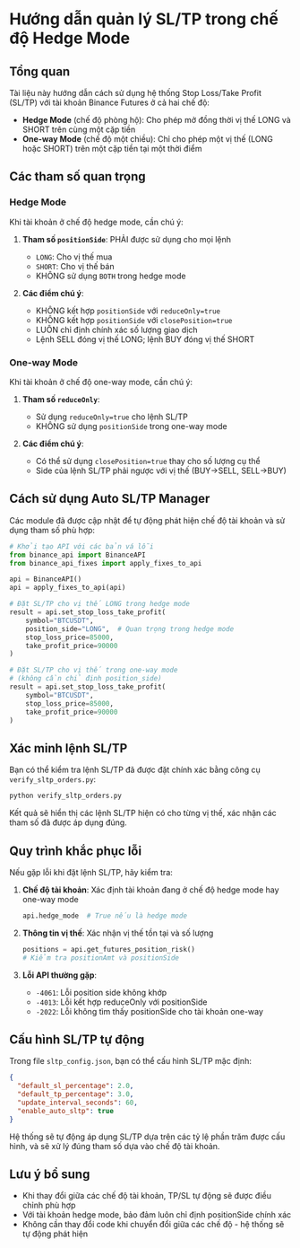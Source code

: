 # Hướng dẫn quản lý SL/TP trong chế độ Hedge Mode

## Tổng quan

Tài liệu này hướng dẫn cách sử dụng hệ thống Stop Loss/Take Profit (SL/TP) với tài khoản Binance Futures ở cả hai chế độ:
- **Hedge Mode** (chế độ phòng hộ): Cho phép mở đồng thời vị thế LONG và SHORT trên cùng một cặp tiền
- **One-way Mode** (chế độ một chiều): Chỉ cho phép một vị thế (LONG hoặc SHORT) trên một cặp tiền tại một thời điểm

## Các tham số quan trọng

### Hedge Mode

Khi tài khoản ở chế độ hedge mode, cần chú ý:

1. **Tham số `positionSide`**: PHẢI được sử dụng cho mọi lệnh
   - `LONG`: Cho vị thế mua
   - `SHORT`: Cho vị thế bán
   - KHÔNG sử dụng `BOTH` trong hedge mode

2. **Các điểm chú ý**:
   - KHÔNG kết hợp `positionSide` với `reduceOnly=true`
   - KHÔNG kết hợp `positionSide` với `closePosition=true`
   - LUÔN chỉ định chính xác số lượng giao dịch
   - Lệnh SELL đóng vị thế LONG; lệnh BUY đóng vị thế SHORT

### One-way Mode

Khi tài khoản ở chế độ one-way mode, cần chú ý:

1. **Tham số `reduceOnly`**:
   - Sử dụng `reduceOnly=true` cho lệnh SL/TP
   - KHÔNG sử dụng `positionSide` trong one-way mode

2. **Các điểm chú ý**:
   - Có thể sử dụng `closePosition=true` thay cho số lượng cụ thể
   - Side của lệnh SL/TP phải ngược với vị thế (BUY→SELL, SELL→BUY)

## Cách sử dụng Auto SL/TP Manager

Các module đã được cập nhật để tự động phát hiện chế độ tài khoản và sử dụng tham số phù hợp:

```python
# Khởi tạo API với các bản vá lỗi
from binance_api import BinanceAPI
from binance_api_fixes import apply_fixes_to_api

api = BinanceAPI()
api = apply_fixes_to_api(api)

# Đặt SL/TP cho vị thế LONG trong hedge mode
result = api.set_stop_loss_take_profit(
    symbol="BTCUSDT",
    position_side="LONG",  # Quan trọng trong hedge mode
    stop_loss_price=85000,
    take_profit_price=90000
)

# Đặt SL/TP cho vị thế trong one-way mode 
# (không cần chỉ định position_side)
result = api.set_stop_loss_take_profit(
    symbol="BTCUSDT",
    stop_loss_price=85000,
    take_profit_price=90000
)
```

## Xác minh lệnh SL/TP

Bạn có thể kiểm tra lệnh SL/TP đã được đặt chính xác bằng công cụ `verify_sltp_orders.py`:

```bash
python verify_sltp_orders.py
```

Kết quả sẽ hiển thị các lệnh SL/TP hiện có cho từng vị thế, xác nhận các tham số đã được áp dụng đúng.

## Quy trình khắc phục lỗi

Nếu gặp lỗi khi đặt lệnh SL/TP, hãy kiểm tra:

1. **Chế độ tài khoản**: Xác định tài khoản đang ở chế độ hedge mode hay one-way mode
   ```python
   api.hedge_mode  # True nếu là hedge mode
   ```

2. **Thông tin vị thế**: Xác nhận vị thế tồn tại và số lượng
   ```python
   positions = api.get_futures_position_risk()
   # Kiểm tra positionAmt và positionSide
   ```

3. **Lỗi API thường gặp**:
   - `-4061`: Lỗi position side không khớp
   - `-4013`: Lỗi kết hợp reduceOnly với positionSide
   - `-2022`: Lỗi không tìm thấy positionSide cho tài khoản one-way

## Cấu hình SL/TP tự động

Trong file `sltp_config.json`, bạn có thể cấu hình SL/TP mặc định:

```json
{
  "default_sl_percentage": 2.0,
  "default_tp_percentage": 3.0,
  "update_interval_seconds": 60,
  "enable_auto_sltp": true
}
```

Hệ thống sẽ tự động áp dụng SL/TP dựa trên các tỷ lệ phần trăm được cấu hình, và sẽ xử lý đúng tham số dựa vào chế độ tài khoản.

## Lưu ý bổ sung

- Khi thay đổi giữa các chế độ tài khoản, TP/SL tự động sẽ được điều chỉnh phù hợp
- Với tài khoản hedge mode, bảo đảm luôn chỉ định positionSide chính xác
- Không cần thay đổi code khi chuyển đổi giữa các chế độ - hệ thống sẽ tự động phát hiện